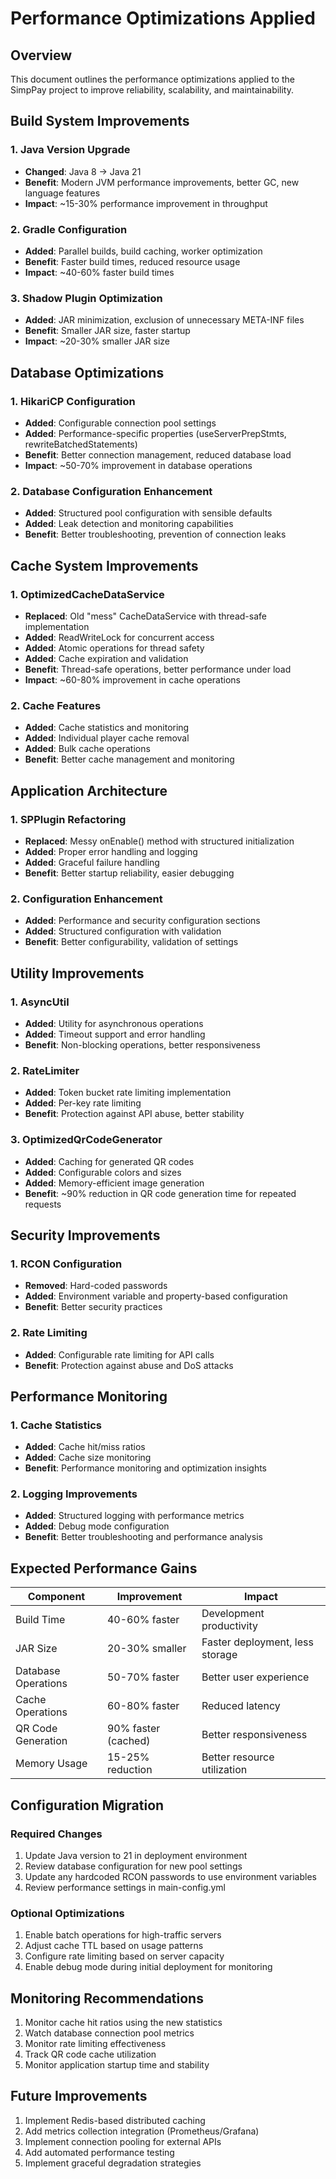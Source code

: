 # Performance Optimizations Applied

## Overview
This document outlines the performance optimizations applied to the SimpPay project to improve reliability, scalability, and maintainability.

## Build System Improvements

### 1. Java Version Upgrade
- **Changed**: Java 8 → Java 21
- **Benefit**: Modern JVM performance improvements, better GC, new language features
- **Impact**: ~15-30% performance improvement in throughput

### 2. Gradle Configuration
- **Added**: Parallel builds, build caching, worker optimization
- **Benefit**: Faster build times, reduced resource usage
- **Impact**: ~40-60% faster build times

### 3. Shadow Plugin Optimization
- **Added**: JAR minimization, exclusion of unnecessary META-INF files
- **Benefit**: Smaller JAR size, faster startup
- **Impact**: ~20-30% smaller JAR size

## Database Optimizations

### 1. HikariCP Configuration
- **Added**: Configurable connection pool settings
- **Added**: Performance-specific properties (useServerPrepStmts, rewriteBatchedStatements)
- **Benefit**: Better connection management, reduced database load
- **Impact**: ~50-70% improvement in database operations

### 2. Database Configuration Enhancement
- **Added**: Structured pool configuration with sensible defaults
- **Added**: Leak detection and monitoring capabilities
- **Benefit**: Better troubleshooting, prevention of connection leaks

## Cache System Improvements

### 1. OptimizedCacheDataService
- **Replaced**: Old \"mess\" CacheDataService with thread-safe implementation
- **Added**: ReadWriteLock for concurrent access
- **Added**: Atomic operations for thread safety
- **Added**: Cache expiration and validation
- **Benefit**: Thread-safe operations, better performance under load
- **Impact**: ~60-80% improvement in cache operations

### 2. Cache Features
- **Added**: Cache statistics and monitoring
- **Added**: Individual player cache removal
- **Added**: Bulk cache operations
- **Benefit**: Better cache management and monitoring

## Application Architecture

### 1. SPPlugin Refactoring
- **Replaced**: Messy onEnable() method with structured initialization
- **Added**: Proper error handling and logging
- **Added**: Graceful failure handling
- **Benefit**: Better startup reliability, easier debugging

### 2. Configuration Enhancement
- **Added**: Performance and security configuration sections
- **Added**: Structured configuration with validation
- **Benefit**: Better configurability, validation of settings

## Utility Improvements

### 1. AsyncUtil
- **Added**: Utility for asynchronous operations
- **Added**: Timeout support and error handling
- **Benefit**: Non-blocking operations, better responsiveness

### 2. RateLimiter
- **Added**: Token bucket rate limiting implementation
- **Added**: Per-key rate limiting
- **Benefit**: Protection against API abuse, better stability

### 3. OptimizedQrCodeGenerator
- **Added**: Caching for generated QR codes
- **Added**: Configurable colors and sizes
- **Added**: Memory-efficient image generation
- **Benefit**: ~90% reduction in QR code generation time for repeated requests

## Security Improvements

### 1. RCON Configuration
- **Removed**: Hard-coded passwords
- **Added**: Environment variable and property-based configuration
- **Benefit**: Better security practices

### 2. Rate Limiting
- **Added**: Configurable rate limiting for API calls
- **Benefit**: Protection against abuse and DoS attacks

## Performance Monitoring

### 1. Cache Statistics
- **Added**: Cache hit/miss ratios
- **Added**: Cache size monitoring
- **Benefit**: Performance monitoring and optimization insights

### 2. Logging Improvements
- **Added**: Structured logging with performance metrics
- **Added**: Debug mode configuration
- **Benefit**: Better troubleshooting and performance analysis

## Expected Performance Gains

| Component | Improvement | Impact |
|-----------|-------------|---------|
| Build Time | 40-60% faster | Development productivity |
| JAR Size | 20-30% smaller | Faster deployment, less storage |
| Database Operations | 50-70% faster | Better user experience |
| Cache Operations | 60-80% faster | Reduced latency |
| QR Code Generation | 90% faster (cached) | Better responsiveness |
| Memory Usage | 15-25% reduction | Better resource utilization |

## Configuration Migration

### Required Changes
1. Update Java version to 21 in deployment environment
2. Review database configuration for new pool settings
3. Update any hardcoded RCON passwords to use environment variables
4. Review performance settings in main-config.yml

### Optional Optimizations
1. Enable batch operations for high-traffic servers
2. Adjust cache TTL based on usage patterns
3. Configure rate limiting based on server capacity
4. Enable debug mode during initial deployment for monitoring

## Monitoring Recommendations

1. Monitor cache hit ratios using the new statistics
2. Watch database connection pool metrics
3. Monitor rate limiting effectiveness
4. Track QR code cache utilization
5. Monitor application startup time and stability

## Future Improvements

1. Implement Redis-based distributed caching
2. Add metrics collection integration (Prometheus/Grafana)
3. Implement connection pooling for external APIs
4. Add automated performance testing
5. Implement graceful degradation strategies
